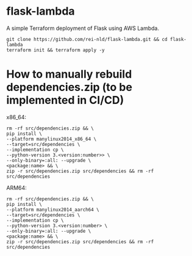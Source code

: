 # flask-lambda

A simple Terraform deployment of Flask using AWS Lambda.
```
git clone https://github.com/rei-nld/flask-lambda.git && cd flask-lambda
terraform init && terraform apply -y
```

# How to manually rebuild dependencies.zip (to be implemented in CI/CD)

x86_64:
```
rm -rf src/dependencies.zip && \
pip install \
--platform manylinux2014_x86_64 \
--target=src/dependencies \
--implementation cp \
--python-version 3.<version:number>> \
--only-binary=:all: --upgrade \
<package:name> && \
zip -r src/dependencies.zip src/dependencies && rm -rf src/dependencies
```

ARM64:
```
rm -rf src/dependencies.zip && \
pip install \
--platform manylinux2014_aarch64 \
--target=src/dependencies \
--implementation cp \
--python-version 3.<version:number> \
--only-binary=:all: --upgrade \
<package:name> && \
zip -r src/dependencies.zip src/dependencies && rm -rf src/dependencies
```
